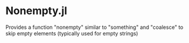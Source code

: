 # Nonempty.jl

Provides a function "nonempty" similar to "something" and "coalesce" to skip empty elements (typically used for empty strings)
